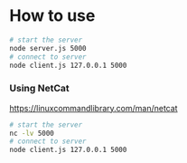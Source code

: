 # How to use

```bash
# start the server
node server.js 5000
# connect to server
node client.js 127.0.0.1 5000
```

### Using NetCat

https://linuxcommandlibrary.com/man/netcat

```bash
# start the server
nc -lv 5000
# connect to server
node client.js 127.0.0.1 5000
```
